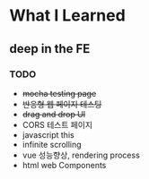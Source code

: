 # What I Learned

## deep in the FE

<!-- ### https://ykkim-git.github.io/WIL -->

### TODO

- <s>mocha testing page</s>
- <s>반응형 웹 페이지 테스팅</s>
- <s>drag and drop UI</s>
- CORS 테스트 페이지
- javascript this
- infinite scrolling
- vue 성능향상, rendering process
- html web Components

